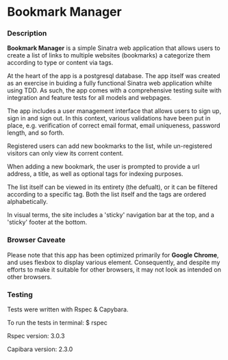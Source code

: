 <h1>Bookmark Manager</h1>

<h3>Description</h3>

<p><strong>Bookmark Manager</strong> is a simple Sinatra web application that allows users 
to create a list of links to multiple websites (bookmarks) a categorize them according to 
type or content via tags.</p>

<p>At the heart of the app is a postgresql database. The app itself was created as an exercise 
in buiding a fully functional Sinatra web application whilte using TDD. As such, the app 
comes with a comprehensive testing suite with integration and feature tests for all models 
and webpages.</p> 

<p>The app includes a user management interface that allows users to sign up,
sign in and sign out. In this context, various validations have been put in place, e.g.
verification of correct email format, email uniqueness, password length, and so forth.</p>

<p>Registered users can add new bookmarks to the list, while un-registered visitors can only 
view its corrent content.</p>

<p>When adding a new bookmark, the user is prompted to provide a url address, a title, as well as
optional tags for indexing purposes.</p>

<p>The list itself can be viewed in its entirety (the defualt), or it can be filtered according
to a specific tag. Both the list itself and the tags are ordered alphabetically.</p>

<p>In visual terms, the site includes a 'sticky' navigation bar at the top, and a 'sticky' footer at
the bottom.</p>


<h3>Browser Caveate</h3>

</p>Please note that this app has been optimized primarily for <strong>Google Chrome</strong>, 
and uses flexbox to display various element. Consequently, and despite my efforts to 
make it suitable for other browsers, it may not look as intended on other browsers.</p>


<h3>Testing</h3>

<p>Tests were written with Rspec & Capybara.</p>

<p>To run the tests in terminal: $ rspec</p>

<p>Rspec version: 3.0.3</p>

<p>Capibara version: 2.3.0</p>
